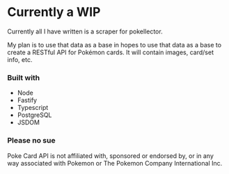 # Currently a WIP

Currently all I have written is a scraper for pokellector.

My plan is to use that data as a base in hopes to use that data as a base to create a RESTful API for Pokémon cards. It will contain images, card/set info, etc.

### Built with

- Node
- Fastify
- Typescript
- PostgreSQL
- JSDOM

### Please no sue

Poke Card API is not affiliated with, sponsored or endorsed by, or in any way associated with Pokemon or The Pokemon Company International Inc.
